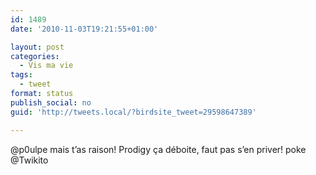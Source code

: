 ```yaml
---
id: 1489
date: '2010-11-03T19:21:55+01:00'

layout: post
categories:
  - Vis ma vie
tags:
  - tweet
format: status
publish_social: no
guid: 'http://tweets.local/?birdsite_tweet=29598647389'

---
```


@p0ulpe mais t’as raison! Prodigy ça déboite, faut pas s’en priver! poke @Twikito